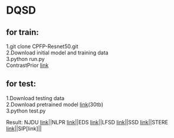# DQSD
for train:
---------
1.git clone CPFP-Resnet50.git<br>
2.Download initial model and training data<br>
3.python run.py<br>
ContrastPrior [link](https://pan.baidu.com/s/1Z3RWcvK5wdrpz1Djwg9oVQ)<br>

for test:
---------
1.Download testing data<br>
2.Download pretrained model [link](https://pan.baidu.com/s/1fRgqDb7hsV5Jez-2a_BtYw)(30tb)<br>
3.python test.py<br>

Result:
NJDU [link](https://pan.baidu.com/s/1Z3RWcvK5wdrpz1Djwg9oVQ)||NLPR [link](https://pan.baidu.com/s/1LISbObS9kU-WR57S0Uvhqg)||EDS [link](https://pan.baidu.com/s/1PrusMnMzeggi0rE7QYEDDQ)||LFSD [link](https://pan.baidu.com/s/18WriavyVyZKQVvgDX-sx_Q)||SSD [link](https://pan.baidu.com/s/1APCT6HtwweeGXVRWNUwMOw)||STERE [link](https://pan.baidu.com/s/1EHtrAZIv3gheemhFcSDCUQ)||SIP[link]||
